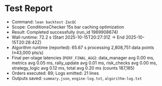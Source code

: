# Test Report
- Command: `lean backtest ZacQC`
- Scope: ConditionsChecker 15s bar caching optimization
- Result: Completed successfully (run_id 1969908674)
- Wall runtime: 72.2 s (Start 2025-10-15T20:27:31Z → End 2025-10-15T20:28:42Z)
- Algorithm runtime (reported): 65.67 s processing 2,808,751 data points (≈43,000 pts/s)
- Final per-stage latencies (`PERF_FINAL_AGG`): data_manager avg 0.00 ms, metrics avg 0.05 ms, rally_update avg 0.01 ms, risk_checks avg 0.00 ms, strategy_logic avg 0.12 ms, total avg 0.20 ms (counts 187,185)
- Orders executed: 89; Logs emitted: 21 lines
- Outputs saved: `summary.json`, `engine-log.txt`, `algorithm-log.txt`

